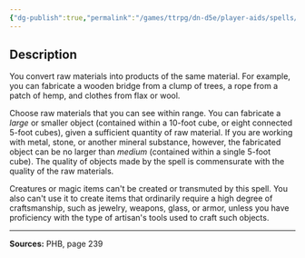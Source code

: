 ```yaml
---
{"dg-publish":true,"permalink":"/games/ttrpg/dn-d5e/player-aids/spells/level-4/fabricate/","tags":["ttrpg/dnd/5e","verbal","somatic","spell"],"noteIcon":""}
---
```



## Description
You convert raw materials into products of the same material.
For example, you can fabricate a wooden bridge from a clump of trees, a rope from a patch of hemp, and clothes from flax or wool.

Choose raw materials that you can see within range.
You can fabricate a *large* or smaller object (contained within a 10-foot cube, or eight connected 5-foot cubes), given a sufficient quantity of raw material.
If you are working with metal, stone, or another mineral substance, however, the fabricated object can be no larger than *medium* (contained within a single 5-foot cube).
The quality of objects made by the spell is commensurate with the quality of the raw materials.

Creatures or magic items can't be created or transmuted by this spell.
You also can't use it to create items that ordinarily require a high degree of craftsmanship, such as jewelry, weapons, glass, or armor, unless you have proficiency with the type of artisan's tools used to craft such objects.

---

**Sources:** PHB, page 239
